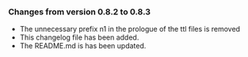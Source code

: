 ### Changes from version 0.8.2 to 0.8.3
- The unnecessary prefix n1 in the prologue of the ttl files is removed
- This changelog file has been added.
- The README.md is has been updated.
